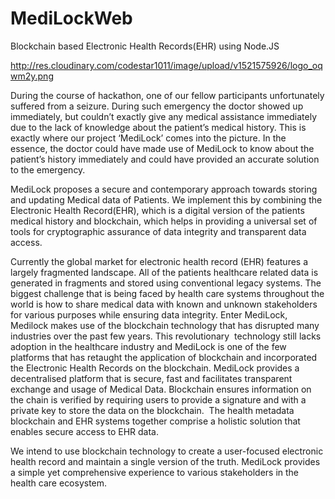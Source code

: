# MediLockWeb
Blockchain based Electronic Health Records(EHR) using Node.JS

http://res.cloudinary.com/codestar1011/image/upload/v1521575926/logo_oqwm2y.png

During the course of hackathon, one of our fellow participants unfortunately suffered from a seizure. During such emergency the doctor showed up immediately, but couldn’t exactly give any medical assistance immediately due to the lack of knowledge about the patient’s medical history. This is exactly where our project ‘MediLock’ comes into the picture. In the essence, the doctor could have made use of MediLock to know about the patient’s history immediately and could have provided an accurate solution to the emergency.

MediLock proposes a secure and contemporary approach towards storing and updating Medical data of Patients. We implement this by combining the Electronic Health Record(EHR), which is a digital version of the patients medical history and blockchain, which helps in providing a universal set of tools for cryptographic assurance of data integrity and transparent data access.

Currently the global market for electronic health record (EHR) features a largely fragmented landscape. All of the patients healthcare related data is generated in fragments and stored using conventional legacy systems. The biggest challenge that is being faced by health care systems throughout the world is how to share medical data with known and unknown stakeholders for various purposes while ensuring data integrity. Enter MediLock, Medilock makes use of the blockchain technology that has disrupted many industries over the past few years. This revolutionary  technology still lacks adoption in the healthcare industry and MediLock is one of the few platforms that has retaught the application of blockchain and incorporated the Electronic Health Records on the blockchain. MediLock provides a decentralised platform that is secure, fast and facilitates transparent exchange and usage of Medical Data. Blockchain ensures information on the chain is verified by requiring users to provide a signature and with a private key to store the data on the blockchain.  The health metadata blockchain and EHR systems together comprise a holistic solution that enables secure access to EHR data.

We intend to use blockchain technology to create a user-focused electronic health record and maintain a single version of the truth. MediLock provides a simple yet comprehensive experience to various stakeholders in the health care ecosystem.
